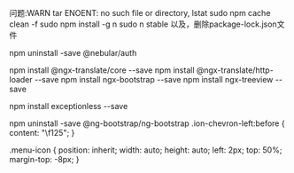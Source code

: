 问题:WARN tar ENOENT: no such file or directory, lstat
sudo npm cache clean -f
sudo npm install -g n
sudo n stable
以及，删除package-lock.json文件

npm uninstall -save @nebular/auth


npm install @ngx-translate/core --save
npm install @ngx-translate/http-loader --save
npm install ngx-bootstrap --save
npm install ngx-treeview --save

npm install exceptionless --save

npm uninstall -save @ng-bootstrap/ng-bootstrap
.ion-chevron-left:before { content: "\f125"; }


.menu-icon {
    position: inherit;
    width: auto;
    height: auto;
    left: 2px;
    top: 50%;
    margin-top: -8px;
}